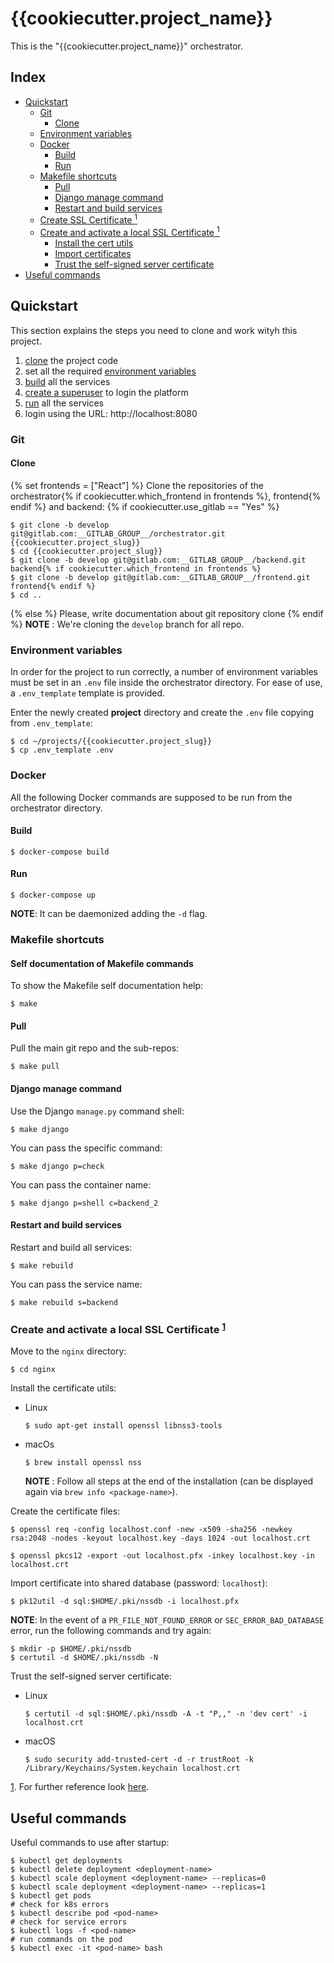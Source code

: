 # {{cookiecutter.project_name}} <!-- omit in toc -->

This is the "{{cookiecutter.project_name}}" orchestrator.

## Index <!-- omit in toc -->

- [Quickstart](#quickstart)
  - [Git](#git)
    - [Clone](#clone)
  - [Environment variables](#environment-variables)
  - [Docker](#docker)
    - [Build](#build)
    - [Run](#run)
  - [Makefile shortcuts](#makefile-shortcuts)
    - [Pull](#pull)
    - [Django manage command](#django-manage-command)
    - [Restart and build services](#restart-and-build-services)
  - [Create SSL Certificate <sup id="a-setup-https-locally">1</sup>](#create-ssl-certificate-sup-ida-setup-https-locally1sup)
  - [Create and activate a local SSL Certificate <sup id="a-setup-https-locally">1</sup>](#create-and-activate-a-local-ssl-certificate-sup-ida-setup-https-locally1sup)
    - [Install the cert utils](#install-the-cert-utils)
    - [Import certificates](#import-certificates)
    - [Trust the self-signed server certificate](#trust-the-self-signed-server-certificate)
- [Useful commands](#useful-commands)

## Quickstart

This section explains the steps you need to clone and work wityh this project.

1. [clone](#clone) the project code
2. set all the required [environment variables](#environment-variables)
3. [build](#build) all the services
4. [create a superuser](#create-a-superuser) to login the platform
5. [run](#run) all the services
6. login using the URL: http://localhost:8080

### Git

#### Clone
{% set frontends = ["React"] %}
Clone the repositories of the orchestrator{% if cookiecutter.which_frontend in frontends %}, frontend{% endif %} and backend:
{% if cookiecutter.use_gitlab == "Yes" %}
```console
$ git clone -b develop git@gitlab.com:__GITLAB_GROUP__/orchestrator.git {{cookiecutter.project_slug}}
$ cd {{cookiecutter.project_slug}}
$ git clone -b develop git@gitlab.com:__GITLAB_GROUP__/backend.git backend{% if cookiecutter.which_frontend in frontends %}
$ git clone -b develop git@gitlab.com:__GITLAB_GROUP__/frontend.git frontend{% endif %}
$ cd ..
```
{% else %}
Please, write documentation about git repository clone
{% endif %}
**NOTE** : We're cloning the `develop` branch for all repo.

### Environment variables

In order for the project to run correctly, a number of environment variables must be set in an `.env` file inside the orchestrator directory. For ease of use, a `.env_template` template is provided.

Enter the newly created **project** directory and create the `.env` file copying from `.env_template`:

```console
$ cd ~/projects/{{cookiecutter.project_slug}}
$ cp .env_template .env
```

### Docker

All the following Docker commands are supposed to be run from the orchestrator directory.

#### Build

```console
$ docker-compose build
```

#### Run

```console
$ docker-compose up
```
**NOTE**: It can be daemonized adding the `-d` flag.

### Makefile shortcuts

#### Self documentation of Makefile commands

To show the Makefile self documentation help:

```shell
$ make
```

#### Pull

Pull the main git repo and the sub-repos:

```console
$ make pull
```

#### Django manage command

Use the Django `manage.py` command shell:

```console
$ make django
```

You can pass the specific command:

```console
$ make django p=check
```

You can pass the container name:

```console
$ make django p=shell c=backend_2
```

#### Restart and build services

Restart and build all services:

```console
$ make rebuild
```

You can pass the service name:

```console
$ make rebuild s=backend
```

### Create and activate a local SSL Certificate <sup id="a-setup-https-locally">[1](#f-setup-https-locally)</sup>

Move to the `nginx` directory:
```console
$ cd nginx
```

Install the certificate utils:

- Linux
    ```console
    $ sudo apt-get install openssl libnss3-tools
    ```

- macOs
    ```console
    $ brew install openssl nss
    ```
    **NOTE** : Follow all steps at the end of the installation (can be displayed again via `brew info <package-name>`).

Create the certificate files:
```console
$ openssl req -config localhost.conf -new -x509 -sha256 -newkey rsa:2048 -nodes -keyout localhost.key -days 1024 -out localhost.crt
```

```console
$ openssl pkcs12 -export -out localhost.pfx -inkey localhost.key -in localhost.crt
```

Import certificate into shared database (password: `localhost`):
```console
$ pk12util -d sql:$HOME/.pki/nssdb -i localhost.pfx
```

**NOTE**: In the event of a `PR_FILE_NOT_FOUND_ERROR` or `SEC_ERROR_BAD_DATABASE` error, run the following commands and try again:
```console
$ mkdir -p $HOME/.pki/nssdb
$ certutil -d $HOME/.pki/nssdb -N
```

Trust the self-signed server certificate:

- Linux
    ```console
    $ certutil -d sql:$HOME/.pki/nssdb -A -t "P,," -n 'dev cert' -i localhost.crt
    ```

- macOS
    ```console
    $ sudo security add-trusted-cert -d -r trustRoot -k /Library/Keychains/System.keychain localhost.crt
    ```

<a id="f-setup-https-locally" href="#a-setup-https-locally">1</a>. For further reference look [here](https://medium.com/@workockmoses/how-to-setup-https-for-local-development-on-ubuntu-with-self-signed-certificate-f97834064fd).

## Useful commands

Useful commands to use after startup:

```
$ kubectl get deployments
$ kubectl delete deployment <deployment-name>
$ kubectl scale deployment <deployment-name> --replicas=0
$ kubectl scale deployment <deployment-name> --replicas=1
$ kubectl get pods
# check for k8s errors
$ kubectl describe pod <pod-name>
# check for service errors
$ kubectl logs -f <pod-name>
# run commands on the pod
$ kubectl exec -it <pod-name> bash
```
